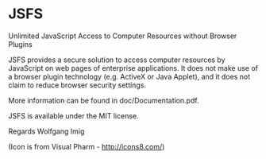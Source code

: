 JSFS
====

Unlimited JavaScript Access to Computer Resources without Browser Plugins

JSFS provides a secure solution to access computer resources by JavaScript on web pages of enterprise applications. It does not make use of a browser plugin technology (e.g. ActiveX or Java Applet), and it does not claim to reduce browser security settings. 

More information can be found in doc/Documentation.pdf.

JSFS is available under the MIT license.

Regards
Wolfgang Imig

(Icon is from Visual Pharm - http://icons8.com/)
